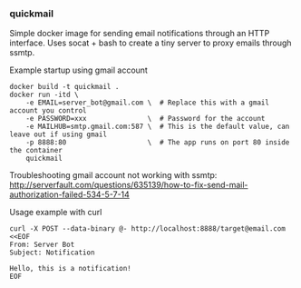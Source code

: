 ### quickmail

Simple docker image for sending email notifications through an HTTP interface.
Uses socat + bash to create a tiny server to proxy emails through ssmtp.

Example startup using gmail account
```
docker build -t quickmail .
docker run -itd \
    -e EMAIL=server_bot@gmail.com \  # Replace this with a gmail account you control
    -e PASSWORD=xxx               \  # Password for the account
    -e MAILHUB=smtp.gmail.com:587 \  # This is the default value, can leave out if using gmail
    -p 8888:80                    \  # The app runs on port 80 inside the container
    quickmail
```
Troubleshooting gmail account not working with ssmtp: http://serverfault.com/questions/635139/how-to-fix-send-mail-authorization-failed-534-5-7-14

Usage example with curl
```
curl -X POST --data-binary @- http://localhost:8888/target@email.com <<EOF
From: Server Bot
Subject: Notification

Hello, this is a notification!
EOF
```
